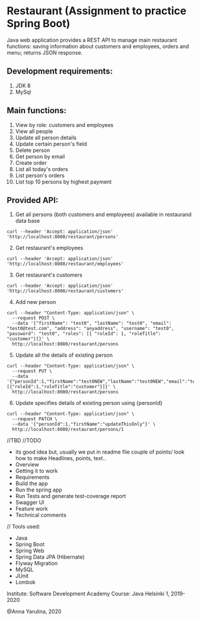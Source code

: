 
# Restaurant (Assignment to practice Spring Boot) 
Java web application provides a REST API to manage main restaurant functions: saving information about customers and employees, orders and menu; returns JSON response.

## Development requirements:

1) JDK 8
2) MySql

## Main functions: 

1) View by role: customers and employees
2) View all people
3) Update all person details
4) Update certain person's field
5) Delete person
6) Get person by email
7) Create order
8) List all today's orders
9) List person's orders
10) List top 10 persons by highest payment

## Provided API:

1) Get all persons (both customers and employees) available in restaurand data base
```
curl --header 'Accept: application/json' 'http://localhost:8080/restaurant/persons'
```
2) Get restaurant's employees
```
curl --header 'Accept: application/json' 'http://localhost:8080/restaurant/employees'
```
3) Get restaurant's customers
```
curl --header 'Accept: application/json' 'http://localhost:8080/restaurant/customers'
```
4) Add new person
```
curl --header "Content-Type: application/json" \
  --request POST \
  --data '{"firstName": "test0", "lastName": "test0", "email": "test0@test.com", "address": "anyaddress", "username": "test0", "password": "test0", "roles": [{ "roleId": 1, "roleTitle": "customer"}]}' \
  http://localhost:8080/restaurant/persons
```
5) Update all the details of existing person
```
curl --header "Content-Type: application/json" \
  --request PUT \
  --data '{"personId":1,"firstName":"test0NEW","lastName":"test0NEW","email":"test0NEW@test.com","address":"anyaddressNEW","username":"test0NEW","password":"test0NEW","roles":[{"roleId":1,"roleTitle":"customer"}]}' \
  http://localhost:8080/restaurant/persons
```
6) Update specifies details of existing person using {personId}
```
curl --header "Content-Type: application/json" \
  --request PATCH \
  --data '{"personId":1,"firstName":"updateThisOnly"}' \
  http://localhost:8080/restaurant/persons/1
```

//TBD
//TODO
* its good idea but, usually we put in readme file couple of points/ look how to make Headlines, points, text..
* Overview
* Getting it to work
* Requirements
* Build the app
* Run the spring app
* Run Tests and generate test-coverage report
* Swagger UI
* Feature work
* Technical comments

//
Tools used:
-    Java
-    Spring Boot
-    Spring Web
-    Spring Data JPA (Hibernate)
-    Flyway Migration
-    MySQL
-    JUnit
-    Lombok

Institute: Software Development Academy
Course: Java Helsinki 1, 2019-2020

@Anna Yarulina, 2020
